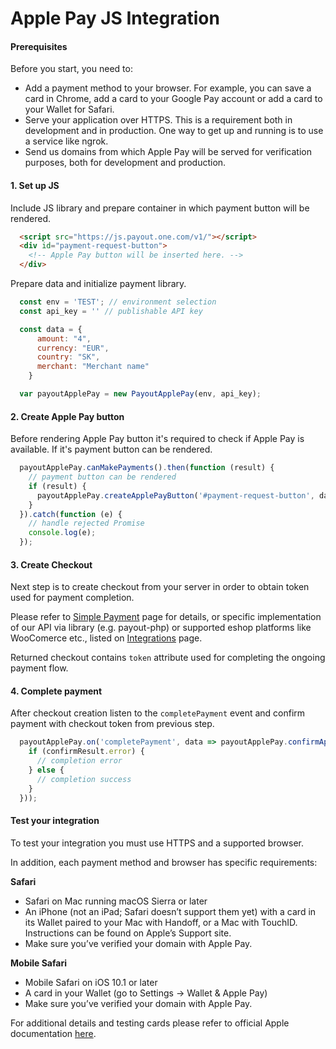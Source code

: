 # Apple Pay JS Integration

#### Prerequisites

Before you start, you need to:

  * Add a payment method to your browser. For example, you can save a card in Chrome, add a card to your Google Pay account or add a card to your Wallet for Safari.
  * Serve your application over HTTPS. This is a requirement both in development and in production. One way to get up and running is to use a service like ngrok.
  * Send us domains from which Apple Pay will be served for verification purposes, both for development and production.

#### 1. Set up JS

Include JS library and prepare container in which payment button will be rendered.

```html
  <script src="https://js.payout.one.com/v1/"></script>
  <div id="payment-request-button">
    <!-- Apple Pay button will be inserted here. -->
  </div>
```

Prepare data and initialize payment library.

```javascript
  const env = 'TEST'; // environment selection
  const api_key = '' // publishable API key

  const data = {
      amount: "4",
      currency: "EUR",
      country: "SK",
      merchant: "Merchant name"
    }

  var payoutApplePay = new PayoutApplePay(env, api_key);
```

#### 2. Create Apple Pay button
Before rendering Apple Pay button it's required to check if Apple Pay is available.
If it's payment button can be rendered.

```javascript
  payoutApplePay.canMakePayments().then(function (result) {
    // payment button can be rendered
    if (result) {
      payoutApplePay.createApplePayButton('#payment-request-button', data);
    }
  }).catch(function (e) {
    // handle rejected Promise
    console.log(e);
  });
```

#### 3. Create Checkout
Next step is to create checkout from your server in order to obtain token used for payment completion.

Please refer to [Simple Payment](https://developers.payout.tech/#/use-cases/simple-payment) page for details, or specific implementation of our API via library (e.g. payout-php) or supported eshop platforms like WooComerce etc., listed on [Integrations](https://developers.payout.tech/#/integrations) page.

Returned checkout contains `token` attribute used for completing the ongoing payment flow.

#### 4. Complete payment
After checkout creation listen to the `completePayment` event and confirm payment with checkout token from previous step.

```javascript
  payoutApplePay.on('completePayment', data => payoutApplePay.confirmApplePayPayment(token).then(function (confirmResult) {
    if (confirmResult.error) {
      // completion error
    } else {
      // completion success
    }
  }));
```

#### Test your integration
To test your integration you must use HTTPS and a supported browser.

In addition, each payment method and browser has specific requirements:

**Safari**
  * Safari on Mac running macOS Sierra or later
  * An iPhone (not an iPad; Safari doesn’t support them yet) with a card in its Wallet paired to your Mac with Handoff, or a Mac with TouchID. Instructions can be found on Apple’s Support site.
  * Make sure you’ve verified your domain with Apple Pay.

**Mobile Safari**
  * Mobile Safari on iOS 10.1 or later
  * A card in your Wallet (go to Settings → Wallet & Apple Pay)
  * Make sure you’ve verified your domain with Apple Pay.

For additional details and testing cards please refer to official Apple documentation [here](https://developer.apple.com/apple-pay/sandbox-testing/).
